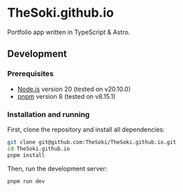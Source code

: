 # TheSoki.github.io

Portfolio app written in TypeScript & Astro.

## Development

### Prerequisites

- [Node.js](https://nodejs.org/) version 20 (tested on v20.10.0)
- [pnpm](https://pnpm.io/) version 8 (tested on v8.15.1)

### Installation and running

First, clone the repository and install all dependencies:

```bash
git clone git@github.com:TheSoki/TheSoki.github.io.git
cd TheSoki.github.io
pnpm install
```

Then, run the development server:

```bash
pnpm run dev
```

